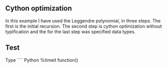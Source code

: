 ## Cython optimization
In this example I have used the Leggendre polynomial, in three steps. The first is the initial recursion. The second step is cython optimization without typification and the for the last step was specified data types.

## Test
Type ```` Python
%timeit function()
````
